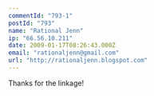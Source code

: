 ```yaml
---
commentId: "793-1"
postId: "793"
name: "Rational Jenn"
ip: "66.56.10.211"
date: 2009-01-17T08:26:43.000Z
email: "rationaljenn@gmail.com"
url: "http://rationaljenn.blogspot.com"
---
```

<p>Thanks for the linkage!</p>